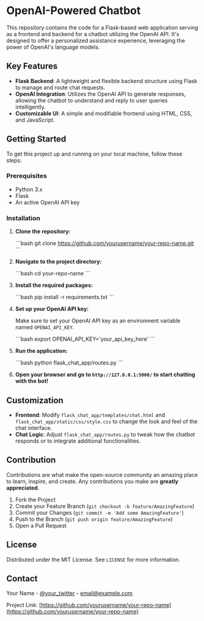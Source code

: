 # OpenAI-Powered Chatbot

This repository contains the code for a Flask-based web application serving as a frontend and backend for a chatbot utilizing the OpenAI API. It's designed to offer a personalized assistance experience, leveraging the power of OpenAI's language models.

## Key Features

- **Flask Backend**: A lightweight and flexible backend structure using Flask to manage and route chat requests.
- **OpenAI Integration**: Utilizes the OpenAI API to generate responses, allowing the chatbot to understand and reply to user queries intelligently.
- **Customizable UI**: A simple and modifiable frontend using HTML, CSS, and JavaScript.

## Getting Started

To get this project up and running on your local machine, follow these steps:

### Prerequisites

- Python 3.x
- Flask
- An active OpenAI API key

### Installation

1. **Clone the repository:**

   \`\`\`bash
   git clone https://github.com/yourusername/your-repo-name.git
   \`\`\`

2. **Navigate to the project directory:**

   \`\`\`bash
   cd your-repo-name
   \`\`\`

3. **Install the required packages:**

   \`\`\`bash
   pip install -r requirements.txt
   \`\`\`

4. **Set up your OpenAI API key:**

   Make sure to set your OpenAI API key as an environment variable named `OPENAI_API_KEY`.

   \`\`\`bash
   export OPENAI_API_KEY='your_api_key_here'
   \`\`\`

5. **Run the application:**

   \`\`\`bash
   python flask_chat_app/routes.py
   \`\`\`

6. **Open your browser and go to `http://127.0.0.1:5000/` to start chatting with the bot!**

## Customization

- **Frontend**: Modify `flask_chat_app/templates/chat.html` and `flask_chat_app/static/css/style.css` to change the look and feel of the chat interface.
- **Chat Logic**: Adjust `flask_chat_app/routes.py` to tweak how the chatbot responds or to integrate additional functionalities.

## Contribution

Contributions are what make the open-source community an amazing place to learn, inspire, and create. Any contributions you make are **greatly appreciated**.

1. Fork the Project
2. Create your Feature Branch (`git checkout -b feature/AmazingFeature`)
3. Commit your Changes (`git commit -m 'Add some AmazingFeature'`)
4. Push to the Branch (`git push origin feature/AmazingFeature`)
5. Open a Pull Request

## License

Distributed under the MIT License. See `LICENSE` for more information.

## Contact

Your Name - [@your_twitter](https://twitter.com/your_twitter) - email@example.com

Project Link: [https://github.com/yourusername/your-repo-name](https://github.com/yourusername/your-repo-name)